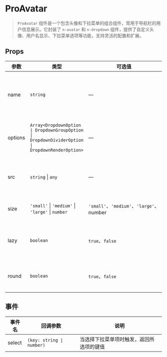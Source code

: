 # ProAvatar

> `ProAvatar` 组件是一个包含头像和下拉菜单的组合组件，常用于导航栏的用户信息展示。它封装了 `n-avatar` 和 `n-dropdown` 组件，提供了自定义头像、用户名显示、下拉菜单选项等功能，支持灵活的配置和扩展。

<demo path="./components/DemoProAvatar" />


## Props

| 参数      | 类型                                                                                              | 可选值                                   | 默认值             | 说明          |
|---------|-------------------------------------------------------------------------------------------------|---------------------------------------|-----------------|-------------|
| name    | `string`                                                                                        | —                                     | —               | 用户名，显示在头像旁边 |
| options | `Array<DropdownOption \| DropdownGroupOption \| DropdownDividerOption \| DropdownRenderOption>` | —                                     | **必填**          | 下拉菜单的选项列表   |
| src     | `string` \| `any`                                                                               | —                                     | `defaultAvatar` | 头像图片的资源地址   |
| size    | `'small'` \| `'medium'` \| `'large'` \| `number`                                                | `'small'`、`'medium'`、`'large'`、number | `'medium'`      | 头像的尺寸       |
| lazy    | `boolean`                                                                                       | `true`、`false`                        | `false`         | 是否开启图片懒加载   |
| round   | `boolean`                                                                                       | `true`、`false`                        | `false`         | 头像是否为圆形     |

## 事件

| 事件名    | 回调参数                      | 说明                   |
|--------|---------------------------|----------------------|
| select | `(key: string \| number)` | 当选择下拉菜单项时触发，返回所选项的键值 |


